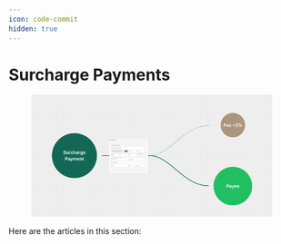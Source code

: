 ```yaml
---
icon: code-commit
hidden: true
---
```


# Surcharge Payments

<figure><img src="../.gitbook/assets/Surcharge payments (1).png" alt=""><figcaption></figcaption></figure>

Here are the articles in this section:
